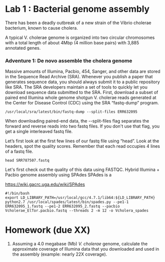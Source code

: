 # Lab 1 : Bacterial genome assembly

There has been a deadly outbreak of a new strain of the Vibrio cholerae bacterium, known to cause cholera. 

A typical V. cholerae genome is organized into two circular chromosomes with a total length of about 4Mbp (4 million base pairs) with 3,885 annotated genes. 

### Adventure 1: De novo assemble the cholera genome 

Massive amounts of Illumina, Pacbio, 454, Sanger, and other data are stored in the Sequence Read Archive (SRA). Whenever you publish a paper that generates sequence data, you should always submit it to a public repository like SRA. The SRA developers maintain a set of tools to quickly let you download sequence data submitted to the SRA.
	First, download a subset of paired end Illumina whole genome shotgun V. cholerae reads generated at the Center for Disease Control (CDC) using the SRA “fastq-dump” program. 

    /usr/local/sra/latest/bin/fastq-dump --split-files ERR632095

When downloading paired-end data, the --split-files flag separates the forward and reverse reads into two fastq files. If you don't use that flag, you get a single interleaved fastq file.

Let’s first look at the first few lines of our fastq file using “head”. Look at the headers, spot the quality scores. Remember that each read occupies 4 lines of a fastq file.

    head SRR787507.fastq

Let's first check out the quality of this data using FASTQC. 
Hybrid Illumina + Pacbio genome assembly using SPAdes
	SPAdes is a 


https://wiki.gacrc.uga.edu/wiki/SPAdes

    #!/bin/bash
    export LD_LIBRARY_PATH=/usr/local/gcc/4.7.1/lib64:${LD_LIBRARY_PATH}
    python2.7 /usr/local/spades/latest/bin/spades.py --pe1-1 ERR632095_1.fastq --pe1-2 ERR632095_2.fastq --pacbio Vcholerae_ElTor.pacbio.fastq --threads 2 -m 12 -o Vcholera_spades




# Homework (due XX)

1) Assuming a 4.0 megabase (Mb) _V. cholerae_ genome, calculate the approximate coverage of Illumina data that you downloaded and used in the assembly (example: nearly 22X coverage).